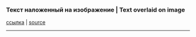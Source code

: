### Текст наложенный на изображение | Text overlaid on image
[ссылка](/text-to-img "Перейти") | [source](https://github.com/artemijeka/text-to-img "Перейти")
___